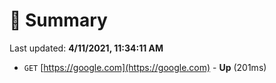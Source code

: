 # 📖 Summary
Last updated: **4/11/2021, 11:34:11 AM**

- `GET` [https://google.com](https://google.com) - **Up** (201ms)
